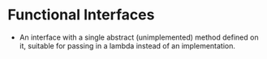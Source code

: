 # Functional Interfaces

* An interface with a single abstract (unimplemented) method defined on it, suitable for passing in a lambda instead of an implementation.
